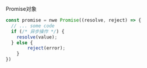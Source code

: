 Promise对象

```javascript
const promise = nwe Promise((resolve, reject) => {
  // ... some code
  if (/* 异步操作 */) {
  	resolve(value);
  } else {
		reject(error);
	}
})
```

